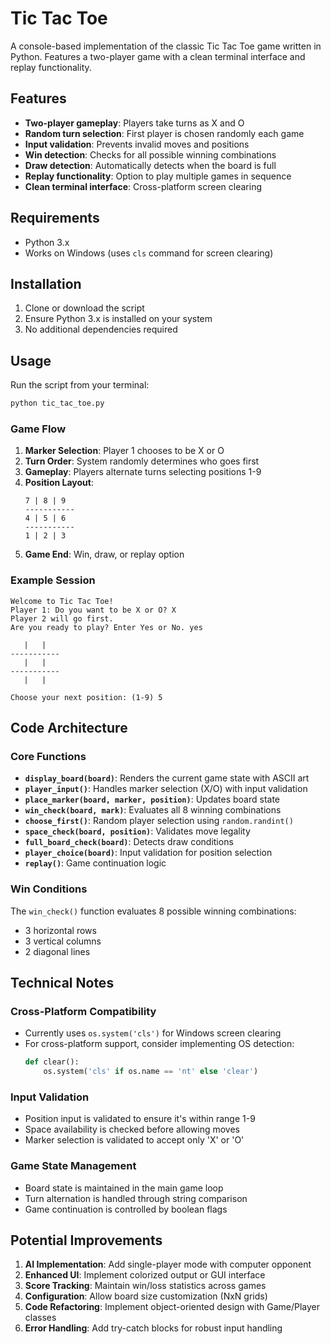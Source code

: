 # Tic Tac Toe

A console-based implementation of the classic Tic Tac Toe game written in Python. Features a two-player game with a clean terminal interface and replay functionality.

## Features

- **Two-player gameplay**: Players take turns as X and O
- **Random turn selection**: First player is chosen randomly each game
- **Input validation**: Prevents invalid moves and positions
- **Win detection**: Checks for all possible winning combinations
- **Draw detection**: Automatically detects when the board is full
- **Replay functionality**: Option to play multiple games in sequence
- **Clean terminal interface**: Cross-platform screen clearing

## Requirements

- Python 3.x
- Works on Windows (uses `cls` command for screen clearing)

## Installation

1. Clone or download the script
2. Ensure Python 3.x is installed on your system
3. No additional dependencies required

## Usage

Run the script from your terminal:

```bash
python tic_tac_toe.py
```

### Game Flow

1. **Marker Selection**: Player 1 chooses to be X or O
2. **Turn Order**: System randomly determines who goes first
3. **Gameplay**: Players alternate turns selecting positions 1-9
4. **Position Layout**: 
   ```
   7 | 8 | 9
   -----------
   4 | 5 | 6
   -----------
   1 | 2 | 3
   ```
5. **Game End**: Win, draw, or replay option

### Example Session

```
Welcome to Tic Tac Toe!
Player 1: Do you want to be X or O? X
Player 2 will go first.
Are you ready to play? Enter Yes or No. yes

   |   |  
-----------
   |   |  
-----------
   |   |  

Choose your next position: (1-9) 5
```

## Code Architecture

### Core Functions

- **`display_board(board)`**: Renders the current game state with ASCII art
- **`player_input()`**: Handles marker selection (X/O) with input validation
- **`place_marker(board, marker, position)`**: Updates board state
- **`win_check(board, mark)`**: Evaluates all 8 winning combinations
- **`choose_first()`**: Random player selection using `random.randint()`
- **`space_check(board, position)`**: Validates move legality
- **`full_board_check(board)`**: Detects draw conditions
- **`player_choice(board)`**: Input validation for position selection
- **`replay()`**: Game continuation logic

### Win Conditions

The `win_check()` function evaluates 8 possible winning combinations:
- 3 horizontal rows
- 3 vertical columns  
- 2 diagonal lines

## Technical Notes

### Cross-Platform Compatibility
- Currently uses `os.system('cls')` for Windows screen clearing
- For cross-platform support, consider implementing OS detection:
  ```python
  def clear():
      os.system('cls' if os.name == 'nt' else 'clear')
  ```

### Input Validation
- Position input is validated to ensure it's within range 1-9
- Space availability is checked before allowing moves
- Marker selection is validated to accept only 'X' or 'O'

### Game State Management
- Board state is maintained in the main game loop
- Turn alternation is handled through string comparison
- Game continuation is controlled by boolean flags

## Potential Improvements

1. **AI Implementation**: Add single-player mode with computer opponent
2. **Enhanced UI**: Implement colorized output or GUI interface
3. **Score Tracking**: Maintain win/loss statistics across games
4. **Configuration**: Allow board size customization (NxN grids)
5. **Code Refactoring**: Implement object-oriented design with Game/Player classes
6. **Error Handling**: Add try-catch blocks for robust input handling

